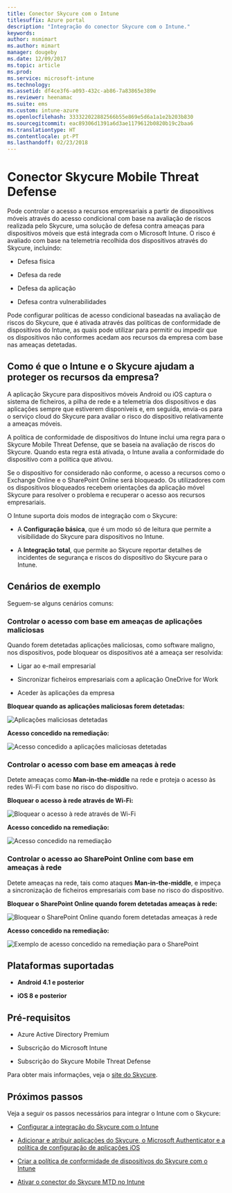 ```yaml
---
title: Conector Skycure com o Intune
titlesuffix: Azure portal
description: "Integração do conector Skycure com o Intune."
keywords: 
author: msmimart
ms.author: mimart
manager: dougeby
ms.date: 12/09/2017
ms.topic: article
ms.prod: 
ms.service: microsoft-intune
ms.technology: 
ms.assetid: df4ce3f6-a093-432c-ab86-7a83865e389e
ms.reviewer: heenamac
ms.suite: ems
ms.custom: intune-azure
ms.openlocfilehash: 333322022882566b55e869e5d6a1a1e2b203b830
ms.sourcegitcommit: eac89306d1391a6d3ae1179612b0820b19c2baa6
ms.translationtype: HT
ms.contentlocale: pt-PT
ms.lasthandoff: 02/23/2018
---
```

# <a name="skycure-mobile-threat-defense-connector"></a>Conector Skycure Mobile Threat Defense

Pode controlar o acesso a recursos empresariais a partir de dispositivos móveis através do acesso condicional com base na avaliação de riscos realizada pelo Skycure, uma solução de defesa contra ameaças para dispositivos móveis que está integrada com o Microsoft Intune. O risco é avaliado com base na telemetria recolhida dos dispositivos através do Skycure, incluindo:

-   Defesa física

-   Defesa da rede

-   Defesa da aplicação

-   Defesa contra vulnerabilidades

Pode configurar políticas de acesso condicional baseadas na avaliação de riscos do Skycure, que é ativada através das políticas de conformidade de dispositivos do Intune, as quais pode utilizar para permitir ou impedir que os dispositivos não conformes acedam aos recursos da empresa com base nas ameaças detetadas.

## <a name="how-do-intune-and-skycure-help-protect-your-company-resources"></a>Como é que o Intune e o Skycure ajudam a proteger os recursos da empresa?

A aplicação Skycure para dispositivos móveis Android ou iOS captura o sistema de ficheiros, a pilha de rede e a telemetria dos dispositivos e das aplicações sempre que estiverem disponíveis e, em seguida, envia-os para o serviço cloud do Skycure para avaliar o risco do dispositivo relativamente a ameaças móveis.

A política de conformidade de dispositivos do Intune inclui uma regra para o Skycure Mobile Threat Defense, que se baseia na avaliação de riscos do Skycure. Quando esta regra está ativada, o Intune avalia a conformidade do dispositivo com a política que ativou.

Se o dispositivo for considerado não conforme, o acesso a recursos como o Exchange Online e o SharePoint Online será bloqueado. Os utilizadores com os dispositivos bloqueados recebem orientações da aplicação móvel Skycure para resolver o problema e recuperar o acesso aos recursos empresariais.

O Intune suporta dois modos de integração com o Skycure:

-   A **Configuração básica**, que é um modo só de leitura que permite a visibilidade do Skycure para dispositivos no Intune.

-   A **Integração total**, que permite ao Skycure reportar detalhes de incidentes de segurança e riscos do dispositivo do Skycure para o Intune.

## <a name="sample-scenarios"></a>Cenários de exemplo

Seguem-se alguns cenários comuns:

### <a name="control-access-based-on-threats-from-malicious-apps"></a>Controlar o acesso com base em ameaças de aplicações maliciosas

Quando forem detetadas aplicações maliciosas, como software maligno, nos dispositivos, pode bloquear os dispositivos até a ameaça ser resolvida:

-   Ligar ao e-mail empresarial

-   Sincronizar ficheiros empresariais com a aplicação OneDrive for Work

-   Aceder às aplicações da empresa

**Bloquear quando as aplicações maliciosas forem detetadas:**

![Aplicações maliciosas detetadas](./media/skycure-arch-1.png)

**Acesso concedido na remediação:**

![Acesso concedido a aplicações maliciosas detetadas](./media/skycure-arch-2.png)

### <a name="control-access-based-on-threat-to-network"></a>Controlar o acesso com base em ameaças à rede

Detete ameaças como **Man-in-the-middle** na rede e proteja o acesso às redes Wi-Fi com base no risco do dispositivo.

**Bloquear o acesso à rede através de Wi-Fi:**

![Bloquear o acesso à rede através de Wi-Fi](./media/skycure-arch-3.png)

**Acesso concedido na remediação:**

![Acesso concedido na remediação](./media/skycure-arch-4.png)

### <a name="control-access-to-sharepoint-online-based-on-threat-to-network"></a>Controlar o acesso ao SharePoint Online com base em ameaças à rede

Detete ameaças na rede, tais como ataques **Man-in-the-middle**, e impeça a sincronização de ficheiros empresariais com base no risco do dispositivo.

**Bloquear o SharePoint Online quando forem detetadas ameaças à rede:**

![Bloquear o SharePoint Online quando forem detetadas ameaças à rede](./media/skycure-arch-5.png)

**Acesso concedido na remediação:**

![Exemplo de acesso concedido na remediação para o SharePoint](./media/skycure-arch-6.png)

## <a name="supported-platforms"></a>Plataformas suportadas

-   **Android 4.1 e posterior**

-   **iOS 8 e posterior**

## <a name="pre-requisites"></a>Pré-requisitos

-   Azure Active Directory Premium

-   Subscrição do Microsoft Intune

-   Subscrição do Skycure Mobile Threat Defense

Para obter mais informações, veja o [site do Skycure](https://www.skycure.com/skycure-microsoft-integration/).

## <a name="next-steps"></a>Próximos passos

Veja a seguir os passos necessários para integrar o Intune com o Skycure:

- [Configurar a integração do Skycure com o Intune](skycure-mtd-connector-integration.md)

- [Adicionar e atribuir aplicações do Skycure, o Microsoft Authenticator e a política de configuração de aplicações iOS](mtd-apps-ios-app-configuration-policy-add-assign.md)

- [Criar a política de conformidade de dispositivos do Skycure com o Intune](mtd-device-compliance-policy-create.md)

- [Ativar o conector do Skycure MTD no Intune](mtd-connector-enable.md)
